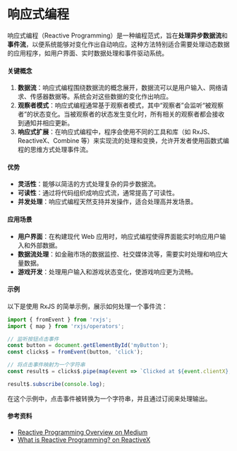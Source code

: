 # 响应式编程

响应式编程（Reactive Programming）是一种编程范式，旨在**处理异步数据流**和**事件流**，以便系统能够对变化作出自动响应。这种方法特别适合需要处理动态数据的应用程序，如用户界面、实时数据处理和事件驱动系统。

#### 关键概念

1. **数据流**：响应式编程围绕数据流的概念展开，数据流可以是用户输入、网络请求、传感器数据等。系统会对这些数据的变化作出响应。
2. **观察者模式**：响应式编程通常基于观察者模式，其中“观察者”会监听“被观察者”的状态变化。当被观察者的状态发生变化时，所有相关的观察者都会接收到通知并相应更新。
3. **响应式扩展**：在响应式编程中，程序会使用不同的工具和库（如 RxJS、ReactiveX、Combine 等）来实现流的处理和变换，允许开发者使用函数式编程的思维方式处理事件流。

#### 优势

* **灵活性**：能够以简洁的方式处理复杂的异步数据流。
* **可读性**：通过将代码组织成响应式流，通常提高了可读性。
* **并发处理**：响应式编程天然支持并发操作，适合处理高并发场景。

#### 应用场景

* **用户界面**：在构建现代 Web 应用时，响应式编程使得界面能实时响应用户输入和外部数据。
* **数据流处理**：如金融市场的数据监控、社交媒体流等，需要实时处理和响应大量数据。
* **游戏开发**：处理用户输入和游戏状态变化，使游戏响应更为流畅。

#### 示例

以下是使用 RxJS 的简单示例，展示如何处理一个事件流：

```javascript
import { fromEvent } from 'rxjs';
import { map } from 'rxjs/operators';

// 监听按钮点击事件
const button = document.getElementById('myButton');
const clicks$ = fromEvent(button, 'click');

// 将点击事件映射为一个字符串
const result$ = clicks$.pipe(map(event => `Clicked at ${event.clientX}, ${event.clientY}`));

result$.subscribe(console.log);
```

在这个示例中，点击事件被转换为一个字符串，并且通过订阅来处理输出。

#### 参考资料

* [Reactive Programming Overview on Medium](https://medium.com/swlh/reactive-programming-an-overview-70a79e70d91e)
* [What is Reactive Programming? on ReactiveX](https://reactivex.io/)



